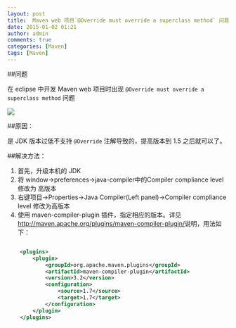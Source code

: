 ```yaml
---
layout: post
title:  Maven web 项目`@Override must override a superclass method` 问题解决
date: 2015-01-02 01:21
author: admin
comments: true
categories: [Maven]
tags: [Maven]
---
```


##问题

在 eclipse 中开发 Maven web 项目时出现 `@Override must override a superclass method` 问题

![](http://99btgc01.info/uploads/2015/01/maven-com.jpg)

##原因：

是 JDK 版本过低不支持 `@Override` 注解导致的，提高版本到 1.5 之后就可以了。

<!-- more -->

##解决方法：

1. 首先，升级本机的 JDK
2. 将 window->preferences->java-compiler中的Compiler compliance level 修改为 高版本
3. 右键项目->Properties->Java Compiler(Left panel)->Compiler compliance level 修改为高版本
4. 使用 maven-compiler-plugin 插件，指定相应的版本。详见<http://maven.apache.org/plugins/maven-compiler-plugin/>说明，用法如下：

```xml

	<plugins>
		<plugin>
			<groupId>org.apache.maven.plugins</groupId>
			<artifactId>maven-compiler-plugin</artifactId>
			<version>3.2</version>
			<configuration>
				<source>1.7</source>
				<target>1.7</target>
			</configuration>
		</plugin>
	</plugins>

```